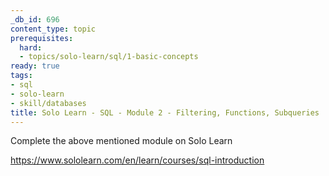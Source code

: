 ```yaml
---
_db_id: 696
content_type: topic
prerequisites:
  hard:
  - topics/solo-learn/sql/1-basic-concepts
ready: true
tags:
- sql
- solo-learn
- skill/databases
title: Solo Learn - SQL - Module 2 - Filtering, Functions, Subqueries
---
```


Complete the above mentioned module on Solo Learn

https://www.sololearn.com/en/learn/courses/sql-introduction
